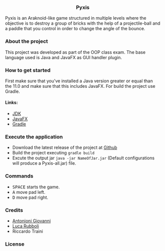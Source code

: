 <h3 align="center"> Pyxis </h3>

Pyxis is an Araknoid-like game structured in multiple levels where the objective is to destroy a group of bricks with the help of a projectile-ball and a paddle that you control in order to change the angle of the bounce.

### About the project
This project was developed as part of the OOP class exam. The base language used is Java and JavaFX as GUI handler plugin. 

### How to get started
First make sure that you've installed a Java version greater or equal than the 11.0 and make sure that this includes JavaFX.
For build the project use Gradle.

#### Links:
* [JDK](https://openjdk.java.net)
* [JavaFX](https://openjfx.io)
* [Gradle](https://gradle.org)

### Execute the application 
* Download the latest release of the project at [Github](https://github.com/giovaz94/Pyxis)
* Build the project executing ``gradle build``
* Excute the output jar ``java -jar NameOfJar.jar`` (Default configurations will produce a Pyxis-all.jar) file.

### Commands
* <kbd>SPACE</kbd> starts the game.
* <kbd>A</kbd> move pad left.
* <kbd>D</kbd> move pad right.

### Credits
* [Antonioni Giovanni](https://github.com/giovaz94)
* [Luca Rubboli](https://github.com/Luca1313)
* Riccardo Traini

### License
